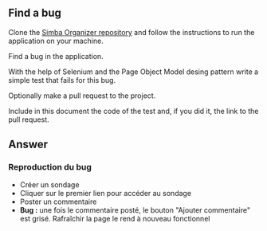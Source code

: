 ## Find a bug

Clone the [Simba Organizer repository](https://github.com/selabs-ur1/doodle) and follow the instructions to run the application on your machine.

Find a bug in the application. 

With the help of Selenium and the Page Object Model desing pattern write a simple test that fails for this bug.

Optionally make a pull request to the project.

Include in this document the code of the test and, if you did it, the link to the pull request.

## Answer

### Reproduction du bug

- Créer un sondage
- Cliquer sur le premier lien pour accéder au sondage
- Poster un commentaire
- **Bug :** une fois le commentaire posté, le bouton "Ajouter commentaire" est grisé. Rafraîchir la page le rend à nouveau fonctionnel